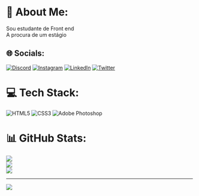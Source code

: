 # 💫 About Me:
Sou estudante de Front end<br>A procura de um estágio


## 🌐 Socials:
[![Discord](https://img.shields.io/badge/Discord-%237289DA.svg?logo=discord&logoColor=white)](https://discord.gg/Kifome#9182) [![Instagram](https://img.shields.io/badge/Instagram-%23E4405F.svg?logo=Instagram&logoColor=white)](https://instagram.com/lfns_) [![LinkedIn](https://img.shields.io/badge/LinkedIn-%230077B5.svg?logo=linkedin&logoColor=white)](https://linkedin.com/in/luis-flávio-nogueira-63a694171) [![Twitter](https://img.shields.io/badge/Twitter-%231DA1F2.svg?logo=Twitter&logoColor=white)](https://twitter.com/_lfns_) 

# 💻 Tech Stack:
![HTML5](https://img.shields.io/badge/html5-%23E34F26.svg?style=for-the-badge&logo=html5&logoColor=white) ![CSS3](https://img.shields.io/badge/css3-%231572B6.svg?style=for-the-badge&logo=css3&logoColor=white) ![Adobe Photoshop](https://img.shields.io/badge/adobephotoshop-%2331A8FF.svg?style=for-the-badge&logo=adobephotoshop&logoColor=white)
# 📊 GitHub Stats:
![](https://github-readme-stats.vercel.app/api?username=Kifome&theme=dark&hide_border=false&include_all_commits=false&count_private=false)<br/>
![](https://github-readme-streak-stats.herokuapp.com/?user=Kifome&theme=dark&hide_border=false)<br/>
![](https://github-readme-stats.vercel.app/api/top-langs/?username=Kifome&theme=dark&hide_border=false&include_all_commits=false&count_private=false&layout=compact)

---
[![](https://visitcount.itsvg.in/api?id=Kifome&icon=0&color=0)](https://visitcount.itsvg.in)

<!-- Proudly created with GPRM ( https://gprm.itsvg.in ) -->